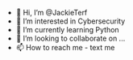 - 👋 Hi, I’m @JackieTerf
- 👀 I’m interested in Cybersecurity 
- 🌱 I’m currently learning Python
- 💞️ I’m looking to collaborate on ...
- 📫 How to reach me - text me

<!---
JackieTerf/JackieTerf is a ✨ special ✨ repository because its `README.md` (this file) appears on your GitHub profile.
You can click the Preview link to take a look at your changes.
--->
